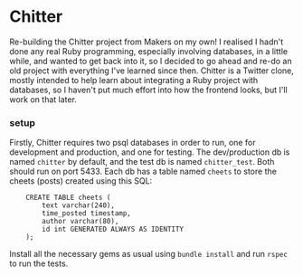 # Chitter

Re-building the Chitter project from Makers on my own!
I realised I hadn't done any real Ruby programming, especially involving databases, in a little while, and wanted to get back into it, so I decided to go ahead and re-do an old project with everything I've learned since then. 
Chitter is a Twitter clone, mostly intended to help learn about integrating a Ruby project with databases, so I haven't put much effort into how the frontend looks, but I'll work on that later.

### setup

Firstly, Chitter requires two psql databases in order to run, one for development and production, and one for testing. The dev/production db is named `chitter` by default, and the test db is named `chitter_test`. Both should run on port 5433. Each db has a table named `cheets` to store the cheets (posts) created using this SQL:

```
	CREATE TABLE cheets (
		text varchar(240),
		time_posted timestamp,
		author varchar(80),
		id int GENERATED ALWAYS AS IDENTITY
	);
```

Install all the necessary gems as usual using `bundle install` and run `rspec` to run the tests.